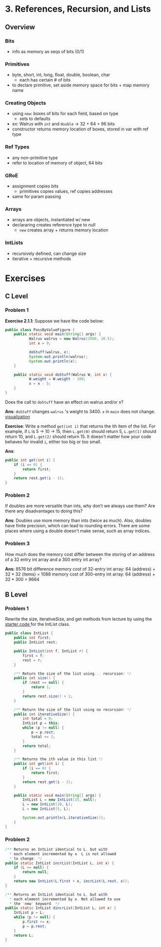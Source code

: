 # 3. References, Recursion, and Lists
## Overview
### Bits
- info as memory as seqs of bits (0/1)
### Primitives
- byte, short, int, long, float, double, boolean, char
	- each has certain # of bits
- to declare primitive, set aside memory space for bits + map memory name
### Creating Objects
- using `new`: boxes of bits for each field, based on type
	- sets to defaults
- ex: Walrus with `int` and `double` -> 32 + 64 = 96 bits
- constructor returns memory location of boxes, stored in var with ref type
### Ref Types
- any non-primitive type
- refer to location of memory of object, 64 bits
### GRoE
- assignment copies bits
	- primitives copies values, ref copies addresses
- same for param passing
### Arrays
- arrays are objects, instantiated w/ new
- declararing creates reference type to null
	- `new` creates array + returns memory location
### IntLists
- recursively defined, can change size
- iterative + recursive methods
# Exercises
## C Level
### Problem 1
**Exercise 2.1.1**: Suppose we have the code below:
```java
public class PassByValueFigure {
    public static void main(String[] args) {
           Walrus walrus = new Walrus(3500, 10.5);
           int x = 9;

           doStuff(walrus, x);
           System.out.println(walrus);
           System.out.println(x);
    }

    public static void doStuff(Walrus W, int x) {
           W.weight = W.weight - 100;
           x = x - 5;
    }
}
```
Does the call to  `doStuff`  have an effect on walrus and/or x?

**Ans**: `doStuff` changes `walrus` 's weight to 3400. `x` in `main` does not change.
[visualization](https://cscircles.cemc.uwaterloo.ca//java_visualize/#mode=display)

**Exercise**: Write a method  `get(int i)`  that returns the ith item of the list. For example, if  `L`  is 5 -> 10 -> 15, then  `L.get(0)`  should return 5,  `L.get(1)`  should return 10, and  `L.get(2)`  should return 15. It doesn't matter how your code behaves for invalid  `i`, either too big or too small.

**Ans**:
```java
public int get(int i) {
	if (i == 0) {
		return first;
	}
	return rest.get(i - 1);
}
```
### Problem 2
If doubles are more versatile than ints, why don’t we always use them? Are there any disadvantages to doing this?

**Ans**: Doubles use more memory than ints (twice as much). Also, doubles have finite precision, which can lead to rounding errors. There are some places where using a double doesn't make sense, such as array indices.
### Problem 3
How much does the memory cost differ between the storing of an address of a 32 entry int array and a 300 entry int array?

**Ans**: 8576 bit difference
memory cost of 32-entry int array: 64 (address) + 32 * 32 (items) = 1088
memory cost of 300-entry int array: 64 (address) + 32 * 300 = 9664
## B Level
### Problem 1
Rewrite the size, iterativeSize, and get methods from lecture by using the [starter code ](https://github.com/Berkeley-CS61B/lectureCode-sp18/blob/master/exercises/lists1/IntList.java) for the IntList class.
```java
public class IntList {
	public int first;
	public IntList rest;

	public IntList(int f, IntList r) {
		first = f;
		rest = r;
	}

	/** Return the size of the list using... recursion! */
	public int size() {
		if (rest == null) {
			return 1;
		}
		return rest.size() + 1;
	}

	/** Return the size of the list using no recursion! */
	public int iterativeSize() {
		int total = 0;
		IntList p = this;
		while (p != null) {
			p = p.rest;
			total += 1;
		}
		return total;
	}

	/** Returns the ith value in this list.*/
	public int get(int i) {
		if (i == 0) {
			return first;
		}
		return rest.get(i - 1);
	}

	public static void main(String[] args) {
		IntList L = new IntList(15, null);
		L = new IntList(10, L);
		L = new IntList(5, L);

		System.out.println(L.iterativeSize());
	}
} 
```
### Problem 2
```java
/** Returns an IntList identical to L, but with
  * each element incremented by x. L is not allowed
  * to change. */
public static IntList incrList(IntList L, int x) {
    if (L == null) {
	    return null;
	}
	return new IntList(L.first + x, incrList(L.rest, x));       
}

/** Returns an IntList identical to L, but with
  * each element incremented by x. Not allowed to use
  * the 'new' keyword. */
public static IntList dincrList(IntList L, int x) {
	IntList p = L;
	while (p != null) {
		p.first += x;
		p = p.rest;
	}
	return L;
}
```
